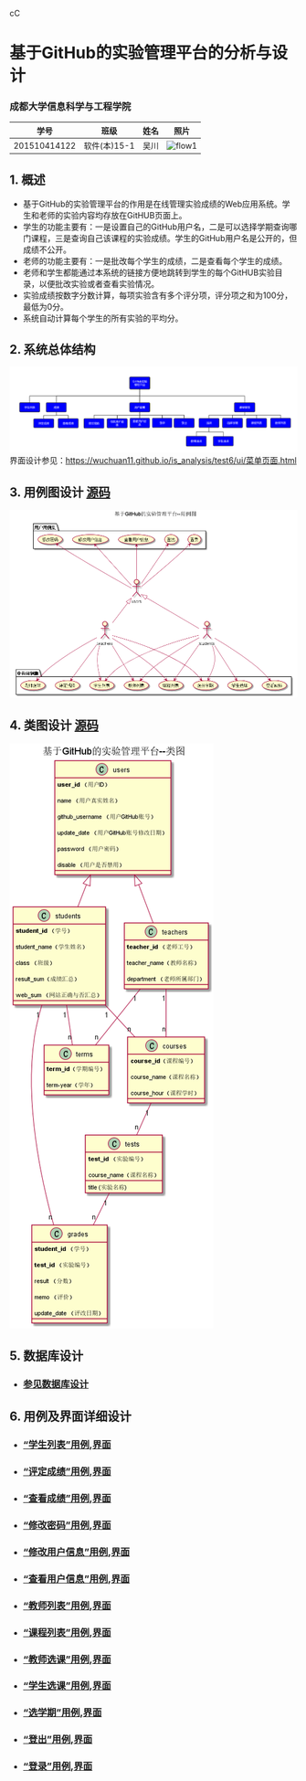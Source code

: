 cC﻿<!-- markdownlint-disable MD033-->
<!-- 禁止MD033类型的警告 https://www.npmjs.com/package/markdownlint -->

# 基于GitHub的实验管理平台的分析与设计

### 成都大学信息科学与工程学院

|学号|班级|姓名|照片|
|:-------:|:-------------: | :----------:|:---:|
|201510414122|软件(本)15-1|吴川|![flow1](../myself.jpg)|

## 1. 概述
- 基于GitHub的实验管理平台的作用是在线管理实验成绩的Web应用系统。学生和老师的实验内容均存放在GitHUB页面上。
- 学生的功能主要有：一是设置自己的GitHub用户名，二是可以选择学期查询哪门课程，三是查询自己该课程的实验成绩。学生的GitHub用户名是公开的，但成绩不公开。
- 老师的功能主要有：一是批改每个学生的成绩，二是查看每个学生的成绩。
- 老师和学生都能通过本系统的链接方便地跳转到学生的每个GitHUB实验目录，以便批改实验或者查看实验情况。
- 实验成绩按数字分数计算，每项实验含有多个评分项，评分项之和为100分，最低为0分。
- 系统自动计算每个学生的所有实验的平均分。
    
## 2. 系统总体结构
![](系统总体结构.png)
界面设计参见：https://wuchuan11.github.io/is_analysis/test6/ui/菜单页面.html
    
## 3. 用例图设计 [源码](src/UseCase.puml)
![](UseCase.png)

## 4. 类图设计 [源码](src/Class.puml)
![](./Class.png)

## 5. 数据库设计
- ### [参见数据库设计](./数据库设计.md)


    

## 6. 用例及界面详细设计
- ### [“学生列表”用例](./UseCase/学生列表.md),[界面](https://wuchuan11.github.io/is_analysis/test6/ui/学生列表.html)
- ### [“评定成绩”用例](./UseCase/评定成绩.md),[界面](https://wuchuan11.github.io/is_analysis/test6/ui/评定成绩.html)
- ### [“查看成绩”用例](./UseCase/查看成绩.md),[界面](https://wuchuan11.github.io/is_analysis/test6/ui/查看成绩.html)
- ### [“修改密码”用例](./UseCase/修改密码.md),[界面](https://wuchuan11.github.io/is_analysis/test6/ui/修改密码.html)
- ### [“修改用户信息”用例](./UseCase/修改用户信息.md),[界面](https://wuchuan11.github.io/is_analysis/test6/ui/修改用户信息.html)
- ### [“查看用户信息”用例](./UseCase/查看用户信息.md),[界面](https://wuchuan11.github.io/is_analysis/test6/ui/查看用户信息.html)
- ### [“教师列表”用例](./UseCase/教师列表.md),[界面](https://wuchuan11.github.io/is_analysis/test6/ui/教师列表.html)
- ### [“课程列表”用例](./UseCase/课程列表.md),[界面](https://wuchuan11.github.io/is_analysis/test6/ui/课程列表.html)
- ### [“教师选课”用例](./UseCase/老师选课.md),[界面](https://wuchuan11.github.io/is_analysis/test6/ui/教师选课.html)
- ### [“学生选课”用例](./UseCase/学生选课.md),[界面](https://wuchuan11.github.io/is_analysis/test6/ui/学生选课.html)
- ### [“选学期”用例](./UseCase/选学期.md),[界面](https://wuchuan11.github.io/is_analysis/test6/ui/选学期.html)
- ### [“登出”用例](./UseCase/登出.md),[界面](https://wuchuan11.github.io/is_analysis/test6/ui/登出.html)
- ### [“登录”用例](./UseCase/登录.md),[界面](https://wuchuan11.github.io/is_analysis/test6/ui/登录.html)
    
